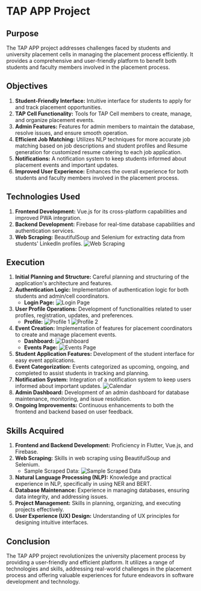 # TAP APP Project

## Purpose
The TAP APP project addresses challenges faced by students and university placement cells in managing the placement process efficiently. It provides a comprehensive and user-friendly platform to benefit both students and faculty members involved in the placement process.

## Objectives
1. **Student-Friendly Interface:** Intuitive interface for students to apply for and track placement opportunities.
2. **TAP Cell Functionality:** Tools for TAP Cell members to create, manage, and organize placement events.
3. **Admin Features:** Features for admin members to maintain the database, resolve issues, and ensure smooth operation.
4. **Efficient Job Matching:** Utilizes NLP techniques for more accurate job matching based on job descriptions and student profiles and Resume generation for customized resume catering to each job application.
5. **Notifications:** A notification system to keep students informed about placement events and important updates.
6. **Improved User Experience:** Enhances the overall experience for both students and faculty members involved in the placement process.

## Technologies Used
1. **Frontend Development:** Vue.js for its cross-platform capabilities and improved PWA integration.
2. **Backend Development:** Firebase for real-time database capabilities and authentication services.
3. **Web Scraping:** BeautifulSoup and Selenium for extracting data from students' LinkedIn profiles.
   ![Web Scraping](screenshots/scraped.png) 

## Execution
1. **Initial Planning and Structure:** Careful planning and structuring of the application's architecture and features.
2. **Authentication Logic:** Implementation of authentication logic for both students and admin/cell coordinators.
   - **Login Page:**
     ![Login Page](screenshots/login.png) 
3. **User Profile Operations:** Development of functionalities related to user profiles, registration, updates, and preferences.
   - **Profile:**
     ![Profile 1](screenshots/profile.png)
     ![Profile 2](screenshots/profile2.png)
4. **Event Creation:** Implementation of features for placement coordinators to create and manage placement events.
   - **Dashboard:**
     ![Dashboard](screenshots/dashboard.png)
   - **Events Page:**
     ![Events Page](screenshots/events.png) 
5. **Student Application Features:** Development of the student interface for easy event applications.
6. **Event Categorization:** Events categorized as upcoming, ongoing, and completed to assist students in tracking and planning.
7. **Notification System:** Integration of a notification system to keep users informed about important updates.
     ![Calendar](screenshots/calendar.png) 
8. **Admin Dashboard:** Development of an admin dashboard for database maintenance, monitoring, and issue resolution.
9. **Ongoing Improvements:** Continuous enhancements to both the frontend and backend based on user feedback.

## Skills Acquired
1. **Frontend and Backend Development:** Proficiency in Flutter, Vue.js, and Firebase.
2. **Web Scraping:** Skills in web scraping using BeautifulSoup and Selenium.
   - Sample Scraped Data:
     ![Sample Scraped Data](screenshots/scraped.png) 
3. **Natural Language Processing (NLP):** Knowledge and practical experience in NLP, specifically in using NER and BERT.
4. **Database Maintenance:** Experience in managing databases, ensuring data integrity, and addressing issues.
5. **Project Management:** Skills in planning, organizing, and executing projects effectively.
6. **User Experience (UX) Design:** Understanding of UX principles for designing intuitive interfaces.

## Conclusion
The TAP APP project revolutionizes the university placement process by providing a user-friendly and efficient platform. It utilizes a range of technologies and skills, addressing real-world challenges in the placement process and offering valuable experiences for future endeavors in software development and technology.
